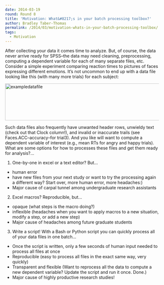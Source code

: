 ```yaml
---
date: 2014-03-19
round: Round 8
title: 'Motivation: What&#8217;s in your batch processing toolbox?'
author: Bradley Taber-Thomas
permalink: /2014/03/motivation-whats-in-your-batch-processing-toolbox/
tags:
  - Motivation
---
```

After collecting your data it comes time to analyze. But, of course, the data never arrive ready for SPSS&#8211;the data may need cleaning, preprocessing, computing a dependent variable for each of many separate files, etc. Consider a simple experiment comparing reaction times to pictures of faces expressing different emotions. It&#8217;s not uncommon to end up with a data file looking like this (with many more trials) for each subject:

[<img class="alignnone size-full wp-image-6176" alt="exampledatafile" src="http://files.software-carpentry.org/training-course/2014/02/exampledatafile.png" width="574" height="121" />][1]

Such data files also frequently have unwanted header rows, unwieldy text (check out that Clock column!), and invalid or inaccurate trails (see Faces.ACC&#8211;accuracy&#8211;for trial3). And you like will want to compute a dependent variable of interest (e.g., mean RTs for angry and happy trials). What are some options for how to processes these files and get them ready for analysis?&#8230;

1) One-by-one in excel or a text editor? But&#8230;

*   human error
*   have new files from your next study or want to try the processing again a different way? Start over, more human error, more headaches:)
*   Major cause of carpal tunnel among undergraduate research assistants

2) Excel macros? Reproducible, but&#8230;

*   opaque (what steps is the macro doing?)
*   inflexible (headaches when you want to apply macros to a new situation, modify a step, or add a new step)
*   Major cause of headaches among future graduate students

3) Write a script! With a Bash or Python script you can quickly process all of your data files in one batch&#8230;

*   Once the script is written, only a few seconds of human input needed to process all files at once
*   Reproducible (easy to process all files in the exact same way, very quickly)
*   Transparent and flexible (Want to reprocess all the data to compute a new dependent variable? Update the script and run it once. Done.)
*   Major cause of highly productive research studies!

 [1]: http://files.software-carpentry.org/training-course/2014/02/exampledatafile.png
